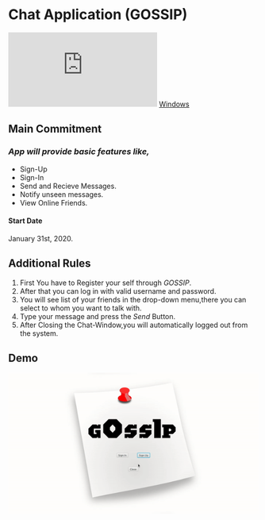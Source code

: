# Chat Application (GOSSIP)

![Linux](https://github.com/mkjodhani/Projects/raw/main/Advance%20Java%20Programming/Chat%20Application/Artifacts/linux/Gossip_jar/Gossip.jar)
[Windows](https://github.com/mkjodhani/Projects/raw/main/Advance%20Java%20Programming/Chat%20Application/Artifacts/windows/Gossip_jar/Gossip.jar)

## Main Commitment
### *App will provide basic features like,*
- Sign-Up
- Sign-In
- Send and Recieve Messages.
- Notify unseen messages.
- View Online Friends.

#### Start Date
January 31st, 2020.

## Additional Rules
1. First You have to Register your self through *GOSSIP*.
2. After that you can log in with valid username and password.
3. You will see list of your friends in the drop-down menu,there you can select to whom you want to talk with.
4. Type your message and press the *Send* Button.
5. After Closing the Chat-Window,you will automatically logged out from the system.

## Demo
[![SC2 Video](src/Demo.gif)](https://youtu.be/jeikvlhgctI)
